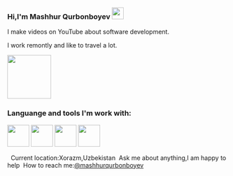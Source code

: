 ### Hi,I'm Mashhur Qurbonboyev <img src="https://media.giphy.com/media/hvRJCLFzcasrR4ia7z/giphy.gif" width="27px">

I make videos on YouTube about software development.<br>

I work remontly and like to travel a lot.

<a href="https://www.youtobe.com/azizbekkhabibullaev">
 <img src="https://logolook.net/wp-content/uploads/2021/06/Youtube-Logo.png" width="100px">
</a>


### Languange and tools I'm work with:
<code><img src="https://cdn-icons-png.flaticon.com/512/5968/5968267.png" width="50px"></code>
<code><img src="https://w7.pngwing.com/pngs/696/424/png-transparent-logo-css-css3.png" width="50px"></code>
<code><img src="[https://brandslogos.com/wp-content/uploads/thumbs/react-logo-vector-1.svg](https://www.freepnglogos.com/uploads/php-logo-png/php-logo-png-transparent-images-download-clip-6.png)" width="50px"></code>
<code><img src="[https://i0.wp.com/css-tricks.com/wp-content/uploads/2022/01/node-js-logo.png?fit=1200%2C600&ssl=1](https://www.liblogo.com/img-logo/yi3964y40d-yii-logo-yii2-package-koolreport.png)" width="50px"></code>


&nbsp; Current location:Xorazm,Uzbekistan
&nbsp;Ask me about anything,I am happy to help
&nbsp;How to reach me:[@mashhurqurbonboyev](https://instagram.com/misha_007)
